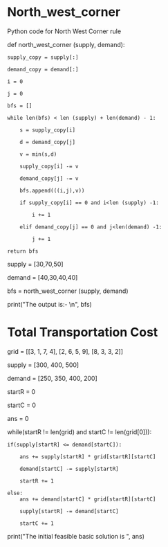 # North_west_corner

Python code for North West Corner rule

def north_west_corner (supply, demand):

    supply_copy = supply[:]
    
    demand_copy = demand[:]
    
    i = 0
    
    j = 0
    
    bfs = []
    
    while len(bfs) < len (supply) + len(demand) - 1:
    
        s = supply_copy[i]
        
        d = demand_copy[j]
        
        v = min(s,d)
        
        supply_copy[i] -= v
        
        demand_copy[j] -= v
        
        bfs.append(((i,j),v))
        
        if supply_copy[i] == 0 and i<len (supply) -1:
        
            i += 1
            
        elif demand_copy[j] == 0 and j<len(demand) -1:
        
            j += 1
            
    return bfs
    
supply = [30,70,50]

demand = [40,30,40,40]

bfs = north_west_corner (supply, demand)

print("The output is:- \n", bfs)


# Total Transportation Cost

grid = [[3, 1, 7, 4], [2, 6, 5, 9], [8, 3, 3, 2]]

supply = [300, 400, 500]

demand = [250, 350, 400, 200]

startR = 0

startC = 0

ans = 0

while(startR != len(grid) and startC != len(grid[0])):

	if(supply[startR] <= demand[startC]):
	
		ans += supply[startR] * grid[startR][startC]
		
		demand[startC] -= supply[startR]
		
		startR += 1
		
	else:
		ans += demand[startC] * grid[startR][startC]
		
		supply[startR] -= demand[startC]
		
		startC += 1
		
print("The initial feasible basic solution is ", ans)


